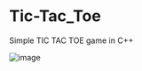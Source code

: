 # Tic-Tac_Toe

Simple TIC TAC TOE game in C++

![image](https://user-images.githubusercontent.com/58587279/153870310-39b7893e-d536-4394-8c0a-44e6c89644be.png)
